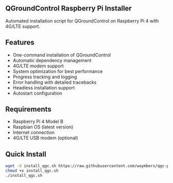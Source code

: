 ## QGroundControl Raspberry Pi Installer

Automated installation script for QGroundControl on Raspberry Pi 4 with 4G/LTE support.

## Features

- One-command installation of QGroundControl
- Automatic dependency management
- 4G/LTE modem support
- System optimization for best performance
- Progress tracking and logging
- Error handling with detailed tracebacks
- Headless installation support
- Autostart configuration

## Requirements

- Raspberry Pi 4 Model B
- Raspbian OS (latest version)
- Internet connection
- 4G/LTE USB modem (optional)

## Quick Install

```bash
wget -O install_qgc.sh https://raw.githubusercontent.com/waymbers/qgc-pi-installer/main/install_qgc.sh
chmod +x install_qgc.sh
./install_qgc.sh
